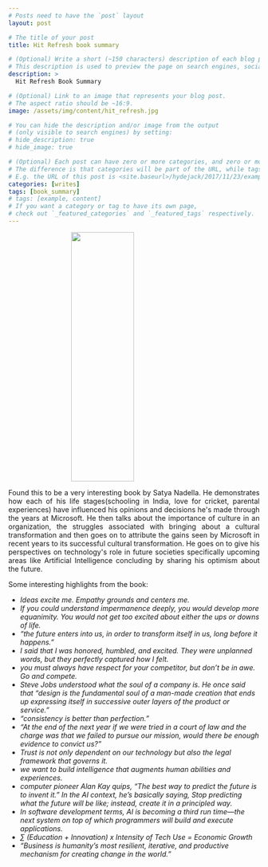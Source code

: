 ```yaml
---
# Posts need to have the `post` layout
layout: post

# The title of your post
title: Hit Refresh book summary

# (Optional) Write a short (~150 characters) description of each blog post.
# This description is used to preview the page on search engines, social media, etc.
description: >
  Hit Refresh Book Summary

# (Optional) Link to an image that represents your blog post.
# The aspect ratio should be ~16:9.
image: /assets/img/content/hit_refresh.jpg

# You can hide the description and/or image from the output
# (only visible to search engines) by setting:
# hide_description: true
# hide_image: true

# (Optional) Each post can have zero or more categories, and zero or more tags.
# The difference is that categories will be part of the URL, while tags will not.
# E.g. the URL of this post is <site.baseurl>/hydejack/2017/11/23/example-content/
categories: [writes]
tags: [book_summary]
# tags: [example, content]
# If you want a category or tag to have its own page,
# check out `_featured_categories` and `_featured_tags` respectively.
---
```


<a href="https://www.goodreads.com/book/show/40720899-hit-refresh">
	<img src="https://images.gr-assets.com/books/1506565784l/30835567.jpg" height="500" width="300" 
	style="display: block; margin-left: auto; margin-right: auto; width: 50%;"/>
</a>

<p style="text-align: justify;text-justify: inter-word;">
Found this to be a very interesting book by Satya Nadella. He demonstrates how each of his life stages(schooling in India, love for cricket, parental experiences) have influenced his opinions and decisions he's made through the years at Microsoft. He then talks about the importance of culture in an organization, the struggles associated with bringing about a cultural transformation and then goes on to attribute the gains seen by Microsoft in recent years to its successful cultural transformation. He goes on to give his perspectives on technology's role in future societies specifically upcoming areas like Artificial Intelligence concluding by sharing his optimism about the future.
</p>

Some interesting highlights from the book:

* <i>Ideas excite me. Empathy grounds and centers me.</i>
* <i>If you could understand impermanence deeply, you would develop more equanimity. You would not get too excited about either the ups or downs of life.</i>
* <i>“the future enters into us, in order to transform itself in us, long before it happens.”</i>
* <i>I said that I was honored, humbled, and excited. They were unplanned words, but they perfectly captured how I felt.</i>
* <i>you must always have respect for your competitor, but don’t be in awe. Go and compete.</i>
* <i>Steve Jobs understood what the soul of a company is. He once said that “design is the fundamental soul of a man-made creation that ends up expressing itself in successive outer layers of the product or service.”</i>
* <i>“consistency is better than perfection.”</i>
* <i>“At the end of the next year if we were tried in a court of law and the charge was that we failed to pursue our mission, would there be enough evidence to convict us?”</i>
* <i>Trust is not only dependent on our technology but also the legal framework that governs it.</i>
* <i> we want to build intelligence that augments human abilities and experiences. </i>
* <i>computer pioneer Alan Kay quips, “The best way to predict the future is to invent it.” In the AI context, he’s basically saying, Stop predicting what the future will be like; instead, create it in a principled way.</i>
* <i>In software development terms, AI is becoming a third run time—the next system on top of which programmers will build and execute applications.</i>
* <i>∑ (Education + Innovation) x Intensity of Tech Use = Economic Growth</i>
* <i>“Business is humanity’s most resilient, iterative, and productive mechanism for creating change in the world.”</i>
